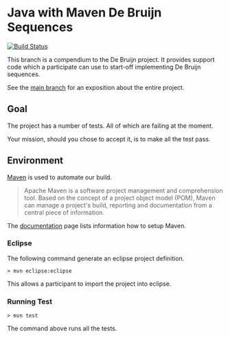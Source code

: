 Java with Maven De Bruijn Sequences
===================================

[![Build Status](https://secure.travis-ci.org/dvberkel/debruijn.png?branch=java-maven-finished)](http://travis-ci.org/dvberkel/debruijn)

This branch is a compendium to the De Bruijn project. It provides
support code which a participate can use to start-off implementing De
Bruijn sequences.

See the [main branch](https://github.com/dvberkel/debruijn "Main Branch") 
for an exposition about the entire project.

Goal
----

The project has a number of tests. All of which are failing at the
moment.

Your mission, should you chose to accept it, is to make all the test pass.

Environment
-----------

[Maven](http://maven.apache.org/ "Homepage of Maven") is used to
automate our build.

> Apache Maven is a software project management and comprehension
> tool. Based on the concept of a project object model (POM), Maven
> can manage a project's build, reporting and documentation from a
> central piece of information.

The [documentation](http://maven.apache.org/users/index.html "Information how to setup Maven")
page lists information how to setup Maven.

### Eclipse

The following command generate an eclipse project definition.

    > mvn eclipse:eclipse

This allows a participant to import the project into eclipse.

### Running Test

    > mvn test

The command above runs all the tests.
